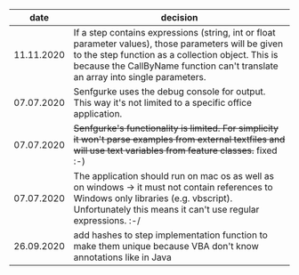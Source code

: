 | date | decision |
|------|----------|
| 11.11.2020 | If a step contains expressions (string, int or float parameter values), those parameters will be given to the step function as a collection object. This is because the CallByName function can't translate an array into single parameters. |
| 07.07.2020 | Senfgurke uses the debug console for output. This way it's not limited to a specific office application.|
| 07.07.2020 | ~~Senfgurke's functionality is limited. For simplicity it won't parse examples from external textfiles and will use text variables from feature classes.~~ fixed :-)|
| 07.07.2020 | The application should run on mac os as well as on windows -> it must not contain references to Windows only libraries (e.g. vbscript). Unfortunately this means it can't use regular expressions. :-/ |
| 26.09.2020 | add hashes to step implementation function to make them unique because VBA don't know annotations like in Java|
